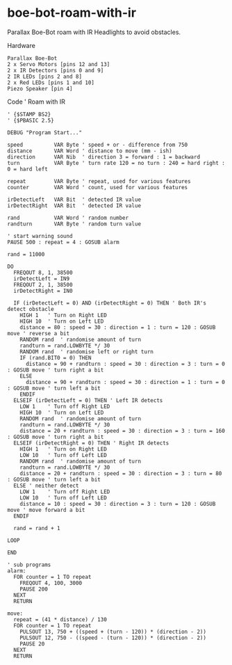 # boe-bot-roam-with-ir
Parallax Boe-Bot roam with IR Headlights to avoid obstacles.

Hardware

    Parallax Boe-Bot
    2 x Servo Motors [pins 12 and 13]
    2 x IR Detectors [pins 0 and 9]
    2 IR LEDs [pins 2 and 8]
    2 x Red LEDs [pins 1 and 10]
    Piezo Speaker [pin 4]
    
Code
    ' Roam with IR

    ' {$STAMP BS2}
    ' {$PBASIC 2.5}

    DEBUG "Program Start..."

    speed          VAR Byte ' speed + or - difference from 750
    distance       VAR Word ' distance to move (mm - ish)
    direction      VAR Nib  ' direction 3 = forward : 1 = backward
    turn           VAR Byte ' turn rate 120 = no turn : 240 = hard right : 0 = hard left

    repeat         VAR Byte ' repeat, used for various features
    counter        VAR Word ' count, used for various features

    irDetectLeft   VAR Bit  ' detected IR value
    irDetectRight  VAR Bit  ' detected IR value

    rand           VAR Word ' random number
    randturn       VAR Byte ' random turn value

    ' start warning sound
    PAUSE 500 : repeat = 4 : GOSUB alarm

    rand = 11000

    DO
      FREQOUT 8, 1, 38500
      irDetectLeft = IN9
      FREQOUT 2, 1, 38500
      irDetectRight = IN0

      IF (irDetectLeft = 0) AND (irDetectRight = 0) THEN ' Both IR's detect obstacle
        HIGH 1   ' Turn on Right LED
        HIGH 10  ' Turn on Left LED
        distance = 80 : speed = 30 : direction = 1 : turn = 120 : GOSUB move ' reverse a bit
        RANDOM rand  ' randomise amount of turn
        randturn = rand.LOWBYTE */ 30
        RANDOM rand  ' randomise left or right turn
        IF (rand.BIT0 = 0) THEN
          distance = 90 + randturn : speed = 30 : direction = 3 : turn = 0 : GOSUB move ' turn right a bit
        ELSE
          distance = 90 + randturn : speed = 30 : direction = 1 : turn = 0 : GOSUB move ' turn left a bit
        ENDIF
      ELSEIF (irDetectLeft = 0) THEN ' Left IR detects
        LOW 1    ' Turn off Right LED
        HIGH 10  ' Turn on Left LED
        RANDOM rand  ' randomise amount of turn
        randturn = rand.LOWBYTE */ 30
        distance = 20 + randturn : speed = 30 : direction = 3 : turn = 160 : GOSUB move ' turn right a bit
      ELSEIF (irDetectRight = 0) THEN ' Right IR detects
        HIGH 1   ' Turn on Right LED
        LOW 10   ' Turn off Left LED
        RANDOM rand  ' randomise amount of turn
        randturn = rand.LOWBYTE */ 30
        distance = 20 + randturn : speed = 30 : direction = 3 : turn = 80 : GOSUB move ' turn left a bit
      ELSE ' neither detect
        LOW 1    ' Turn off Right LED
        LOW 10   ' Turn off Left LED
        distance = 10 : speed = 30 : direction = 3 : turn = 120 : GOSUB move ' move forward a bit
      ENDIF

      rand = rand + 1

    LOOP

    END

    ' sub programs
    alarm:
      FOR counter = 1 TO repeat
        FREQOUT 4, 100, 3000
        PAUSE 200
      NEXT
      RETURN

    move:
      repeat = (41 * distance) / 130
      FOR counter = 1 TO repeat
        PULSOUT 13, 750 + ((speed + (turn - 120)) * (direction - 2))
        PULSOUT 12, 750 - ((speed - (turn - 120)) * (direction - 2))
        PAUSE 20
      NEXT
      RETURN
